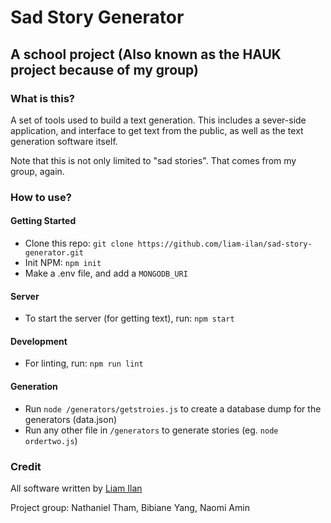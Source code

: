 # Sad Story Generator
## A school project (Also known as the HAUK project because of my group)

### What is this?
A set of tools used to build a text generation. This includes a sever-side application, and interface to get text from the public, as well as the text generation software itself.

Note that this is not only limited to "sad stories". That comes from my group, again.

### How to use?

#### Getting Started
- Clone this repo: `git clone https://github.com/liam-ilan/sad-story-generator.git`
- Init NPM: `npm init`
- Make a .env file, and add a `MONGODB_URI`

#### Server
- To start the server (for getting text), run: `npm start`

#### Development
- For linting, run: `npm run lint`

#### Generation
- Run `node /generators/getstroies.js` to create a database dump for the generators (data.json)
- Run any other file in `/generators` to generate stories (eg. `node ordertwo.js`)

### Credit
All software written by [Liam Ilan](https://liamilan.surge.sh)

Project group: Nathaniel Tham, Bibiane Yang, Naomi Amin
